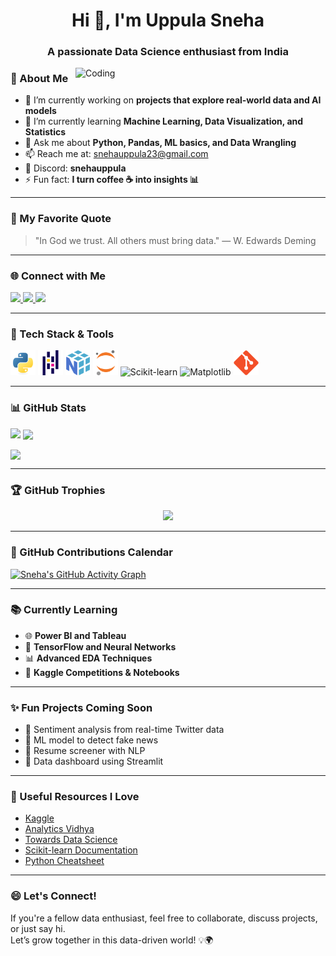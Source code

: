 <h1 align="center">Hi 👋, I'm Uppula Sneha</h1>
<h3 align="center">A passionate Data Science enthusiast from India</h3>

<img align="right" alt="Coding" width="400" src="https://cdn.dribbble.com/users/1162077/screenshots/3848914/programmer.gif" />

### 🚀 About Me

- 🔭 I’m currently working on **projects that explore real-world data and AI models**
- 🌱 I’m currently learning **Machine Learning, Data Visualization, and Statistics**
- 💬 Ask me about **Python, Pandas, ML basics, and Data Wrangling**
- 📫 Reach me at: snehauppula23@gmail.com  
- 💬 Discord: **snehauppula**
- ⚡ Fun fact: **I turn coffee ☕ into insights 📊**

---

### 📌 My Favorite Quote

> "In God we trust. All others must bring data." — W. Edwards Deming

---

### 🌐 Connect with Me

<p align="left">
  <a href="https://www.linkedin.com/in/snehauppula/" target="blank">
    <img src="https://img.shields.io/badge/LinkedIn-blue?style=for-the-badge&logo=linkedin&logoColor=white" />
  </a>
  <a href="https://instagram.com/your-instagram" target="blank">
    <img src="https://img.shields.io/badge/Instagram-E4405F?style=for-the-badge&logo=instagram&logoColor=white" />
  </a>
  <a href="mailto:your.email@gmail.com">
    <img src="https://img.shields.io/badge/Gmail-D14836?style=for-the-badge&logo=gmail&logoColor=white" />
  </a>
</p>

---

### 🧠 Tech Stack & Tools

<p align="left">
  <img src="https://raw.githubusercontent.com/devicons/devicon/master/icons/python/python-original.svg" alt="Python" width="40" height="40" />
  <img src="https://raw.githubusercontent.com/devicons/devicon/master/icons/pandas/pandas-original.svg" alt="Pandas" width="40" height="40" />
  <img src="https://raw.githubusercontent.com/devicons/devicon/master/icons/numpy/numpy-original.svg" alt="NumPy" width="40" height="40" />
  <img src="https://raw.githubusercontent.com/devicons/devicon/master/icons/jupyter/jupyter-original.svg" alt="Jupyter" width="40" height="40" />
  <img src="https://www.vectorlogo.zone/logos/scikit_learn/scikit_learn-icon.svg" alt="Scikit-learn" width="40" height="40" />
  <img src="https://www.vectorlogo.zone/logos/matplotlib/matplotlib-icon.svg" alt="Matplotlib" width="40" height="40" />
  <img src="https://raw.githubusercontent.com/devicons/devicon/master/icons/git/git-original.svg" alt="Git" width="40" height="40" />
</p>

---

### 📊 GitHub Stats

<p>
  <img align="left" src="https://github-readme-stats.vercel.app/api/top-langs?username=uppulasneha&show_icons=true&locale=en&layout=compact&theme=tokyonight" />
</p>

<p>&nbsp;<img align="center" src="https://github-readme-stats.vercel.app/api?username=uppulasneha&show_icons=true&locale=en&theme=tokyonight" /></p>

<p><img align="center" src="https://github-readme-streak-stats.herokuapp.com/?user=uppulasneha&theme=tokyonight" /></p>

---

### 🏆 GitHub Trophies

<p align="center">
  <img src="https://github-profile-trophy.vercel.app/?username=uppulasneha&theme=tokyonight&no-frame=true&margin-w=10" />
</p>

---

### 📅 GitHub Contributions Calendar

[![Sneha's GitHub Activity Graph](https://github-readme-activity-graph.vercel.app/graph?username=uppulasneha&theme=tokyo-night)](https://github.com/ashutosh00710/github-readme-activity-graph)

---

### 📚 Currently Learning

- 🌐 **Power BI and Tableau**
- 🤖 **TensorFlow and Neural Networks**
- 📊 **Advanced EDA Techniques**
- 📘 **Kaggle Competitions & Notebooks**

---

### ✨ Fun Projects Coming Soon

- 🧠 Sentiment analysis from real-time Twitter data  
- 📍 ML model to detect fake news  
- 📅 Resume screener with NLP  
- 🧮 Data dashboard using Streamlit

---

### 🔗 Useful Resources I Love

- [Kaggle](https://www.kaggle.com/)
- [Analytics Vidhya](https://www.analyticsvidhya.com/)
- [Towards Data Science](https://towardsdatascience.com/)
- [Scikit-learn Documentation](https://scikit-learn.org/)
- [Python Cheatsheet](https://www.pythoncheatsheet.org/)

---

### 😄 Let's Connect!

If you're a fellow data enthusiast, feel free to collaborate, discuss projects, or just say hi.  
Let’s grow together in this data-driven world! 💡🌍
